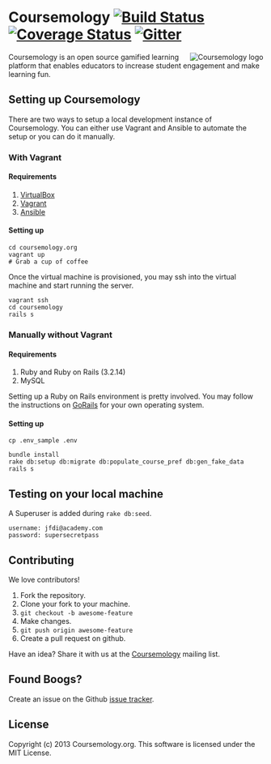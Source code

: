 # Coursemology [![Build Status](https://travis-ci.org/Coursemology/coursemology.org.svg?branch=development)](https://travis-ci.org/Coursemology/coursemology.org) [![Coverage Status](https://coveralls.io/repos/Coursemology/coursemology.org/badge.png)](https://coveralls.io/r/Coursemology/coursemology.org) [![Gitter](https://badges.gitter.im/Join%20Chat.svg)](https://gitter.im/Coursemology/coursemology.org?utm_source=badge&utm_medium=badge&utm_campaign=pr-badge&utm_content=badge)


<a href="http://coursemology.org"><img src="https://raw.githubusercontent.com/Coursemology/coursemology.org/development/public/images/coursemology_logo_landscape_100.png"
 alt="Coursemology logo" title="Coursemology" align="right" /></a>

Coursemology is an open source gamified learning platform that enables educators to increase student engagement and make learning fun.

## Setting up Coursemology

There are two ways to setup a local development instance of Coursemology. You can either use Vagrant and Ansible to automate the setup or you can do it manually.

### With Vagrant

#### Requirements

1. [VirtualBox](https://www.virtualbox.org/)
2. [Vagrant](https://www.vagrantup.com/)
3. [Ansible](http://docs.ansible.com/intro_installation.html)

#### Setting up 

    cd coursemology.org
    vagrant up
    # Grab a cup of coffee

Once the virtual machine is provisioned, you may ssh into the virtual machine and start running the server.

    vagrant ssh
    cd coursemology
    rails s

### Manually without Vagrant

#### Requirements

1. Ruby and Ruby on Rails (3.2.14)
2. MySQL

Setting up a Ruby on Rails environment is pretty involved. You may follow the instructions on [GoRails](https://gorails.com/setup/osx/10.10-yosemite) for your own operating system.

#### Setting up

    cp .env_sample .env

    bundle install
    rake db:setup db:migrate db:populate_course_pref db:gen_fake_data
    rails s

## Testing on your local machine

A Superuser is added during `rake db:seed`.

    username: jfdi@academy.com
    password: supersecretpass

## Contributing

We love contributors!

1. Fork the repository.
2. Clone your fork to your machine.
3. `git checkout -b awesome-feature`
4. Make changes.
5. `git push origin awesome-feature`
6. Create a pull request on github.

Have an idea? Share it with us at the [Coursemology](https://groups.google.com/forum/#!forum/coursemology) mailing list.

## Found Boogs?

Create an issue on the Github [issue tracker](https://github.com/Coursemology/coursemology.org/issues).

## License

Copyright (c) 2013 Coursemology.org. This software is licensed under the MIT License.
